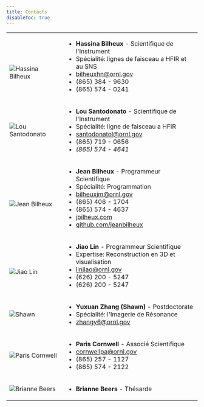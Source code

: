 ```yaml
---
title: Contacts
disableToc: true
---
```


|  |  |
| ------ | ----------- |
| <h2 id='hassina_bilheux'></h2> ![Hassina Bilheux](/images/contacts/hassina.jpg) | <ul><li>**Hassina Bilheux** - Scientifique de l'Instrument</li><li>Spécialité: lignes de faisceau a HFIR et au SNS</li><li><i class='fa fa-envelope-open'></i> bilheuxhn@ornl.gov</li><li><i class='fa fa-mobile'></i> (865) 384 - 9630</li><li><i class='fa fa-phone'></i> (865) 574 - 0241</li></ul> |
| ![Lou Santodonato](/images/contacts/lou.png) | <ul><li>**Lou Santodonato** - Scientifique de l'Instrument</li><li>Spécialité: ligne de faisceau a HFIR</li><li><i class='fa fa-envelope-open'></i> santodonatol@ornl.gov</li><li><i class='fa fa-mobile'></i> (865) 719 - 0656</li><li> <i class='fa fa-phone'> (865) 574 - 4641</li></ul> |
| <h2 id='jean_bilheux'></h2> ![Jean Bilheux](/images/contacts/jean.png) | <ul><li>**Jean Bilheux** - Programmeur Scientifique</li><li>Spécialité: Programmation</li><li><i class='fa fa-envelope-open'></i> bilheuxjm@ornl.gov</li><li><i class='fa fa-mobile'></i> (865) 406 - 1704</li><li><i class='fa fa-phone'></i> (865) 574 - 4637</li><li><i class='fa fa-external-link'></i> <a href='http://jbilheux.com'>jbilheux.com</a></li><li><i class='fa fa-github'></i> <a href='https://github.com/jeanbilheux'>github.com/jeanbilheux</a></li>    <ul> |
| <h2 id='jiao_lin'></h2> ![Jiao Lin](/images/contacts/jiao.png) | <ul><li>**Jiao Lin** - Programmeur Scientifique</li><li>Expertise: Reconstruction en 3D et visualisation</li><li><i class='fa fa-envelope-open'></i> linjiao@ornl.gov</li><li><i class='fa fa-mobile'></i> (626) 200 - 5247</li><li><i class='fa fa-phone'></i> (626) 200 - 5247</li> <ul> |
| ![Shawn](/images/contacts/shawn.png) | <ul><li>**Yuxuan Zhang (Shawn)** - Postdoctorate</li><li>Spécialité: l'Imagerie de Résonance</li><li><i class='fa fa-envelope-open'></i> zhangy6@ornl.gov</li></ul> |
| ![Paris Cornwell](/images/contacts/paris.png) | <ul><li>**Paris Cornwell** - Associé Scientifique </li><li><i class='fa fa-envelope-open'></i> cornwellpa@ornl.gov</li><li><i class='fa fa-mobile'></i> (865) 257 - 1127</li><li><i class='fa fa-phone'></i> (865) 574 - 2122</li></ul>  |
| ![Brianne Beers](/images/contacts/brianne.png) | <ul><li>**Brianne Beers** - Thésarde</li></ul> |



